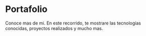 # Portafolio
Conoce mas de mi.
En este recorrido, te mostrare las tecnologías conocidas, proyectos realizados y mucho mas.

